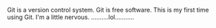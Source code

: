 Git is a version control system.
Git is free software.
This is my first time using Git.
I'm a little nervous. 
..........lol...........